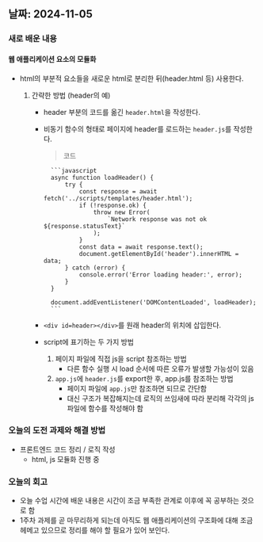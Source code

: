 ## 날짜: 2024-11-05

### 새로 배운 내용

#### 웹 애플리케이션 요소의 모듈화

- html의 부분적 요소들을 새로운 html로 분리한 뒤(header.html 등) 사용한다.

  1.  간략한 방법 (header의 예)

      - header 부분의 코드를 옮긴 `header.html`을 작성한다.
      - 비동기 함수의 형태로 페이지에 header를 로드하는 `header.js`를 작성한다.

        > 코드

              ```javascript
              async function loadHeader() {
                  try {
                      const response = await fetch('../scripts/templates/header.html');
                      if (!response.ok) {
                          throw new Error(
                              `Network response was not ok ${response.statusText}`
                          );
                      }
                      const data = await response.text();
                      document.getElementById('header').innerHTML = data;
                  } catch (error) {
                      console.error('Error loading header:', error);
                  }
              }

              document.addEventListener('DOMContentLoaded', loadHeader);
              ```

      - `<div id=header></div>`를 원래 header의 위치에 삽입한다.
      - script에 표기하는 두 가지 방법
        1. 페이지 파일에 직접 js을 script 참조하는 방법
           - 다른 함수 실행 시 load 순서에 따른 오류가 발생할 가능성이 있음
        2. `app.js`에 `header.js`를 export한 후, app.js를 참조하는 방법
           - 페이지 파일에 `app.js`만 참조하면 되므로 간단함
           - 대신 구조가 복잡해지는데 로직의 쓰임새에 따라 분리해 각각의 js 파일에 함수를 작성해야 함

### 오늘의 도전 과제와 해결 방법

- 프론트엔드 코드 정리 / 로직 작성
  - html, js 모듈화 진행 중

### 오늘의 회고

- 오늘 수업 시간에 배운 내용은 시간이 조금 부족한 관계로 이후에 꼭 공부하는 것으로 함
- 1주차 과제를 곧 마무리하게 되는데 아직도 웹 애플리케이션의 구조화에 대해 조금 헤메고 있으므로 정리를 해야 할 필요가 있어 보인다.
